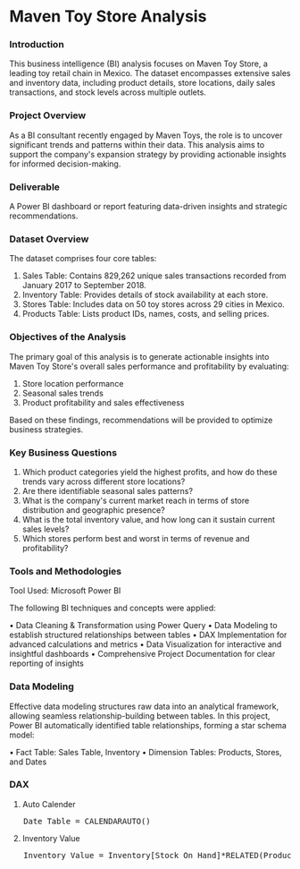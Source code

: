 # Maven Toy Store Analysis

### Introduction

This business intelligence (BI) analysis focuses on Maven Toy Store, a leading toy retail chain in Mexico. The dataset encompasses extensive sales and inventory data, including product details, store locations, daily sales transactions, and stock levels across multiple outlets.

### Project Overview

As a BI consultant recently engaged by Maven Toys, the role is to uncover significant trends and patterns within their data. This analysis aims to support the company's expansion strategy by providing actionable insights for informed decision-making.

### Deliverable

A Power BI dashboard or report featuring data-driven insights and strategic recommendations.

### Dataset Overview

The dataset comprises four core tables:

1. Sales Table: Contains 829,262 unique sales transactions recorded from January 2017 to September 2018.
2. Inventory Table: Provides details of stock availability at each store.
3. Stores Table: Includes data on 50 toy stores across 29 cities in Mexico.
4. Products Table: Lists product IDs, names, costs, and selling prices.


### Objectives of the Analysis

The primary goal of this analysis is to generate actionable insights into Maven Toy Store's overall sales performance and profitability by evaluating:

1. Store location performance
2. Seasonal sales trends
3. Product profitability and sales effectiveness
   
Based on these findings, recommendations will be provided to optimize business strategies.

### Key Business Questions

1. Which product categories yield the highest profits, and how do these trends vary across different store locations?
2. Are there identifiable seasonal sales patterns?
3. What is the company's current market reach in terms of store distribution and geographic presence?
4. What is the total inventory value, and how long can it sustain current sales levels?
5. Which stores perform best and worst in terms of revenue and profitability?

### Tools and Methodologies

Tool Used: Microsoft Power BI

The following BI techniques and concepts were applied:

• Data Cleaning & Transformation using Power Query
• Data Modeling to establish structured relationships between tables
• DAX Implementation for advanced calculations and metrics
• Data Visualization for interactive and insightful dashboards
• Comprehensive Project Documentation for clear reporting of insights


### Data Modeling

Effective data modeling structures raw data into an analytical framework, allowing seamless relationship-building between tables. In this project, Power BI automatically identified table
relationships, forming a star schema model:

• Fact Table: Sales Table, Inventory
• Dimension Tables: Products, Stores, and Dates

### DAX 

1. Auto Calender

<pre>
   Date_Table = CALENDARAUTO()
</pre>
 
 2. Inventory Value

<pre>
   Inventory Value = Inventory[Stock_On_Hand]*RELATED(Products[Product_Cost])
</pre>


   


